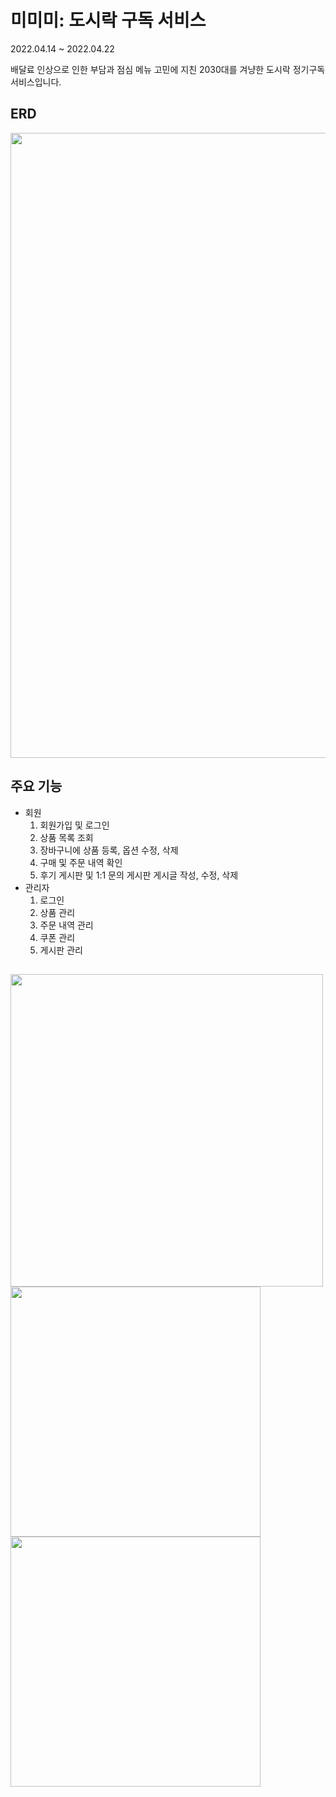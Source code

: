 # 미미미: 도시락 구독 서비스

2022.04.14 ~ 2022.04.22

배달료 인상으로 인한 부담과 점심 메뉴 고민에 지친 2030대를 겨냥한 도시락 정기구독 서비스입니다.

## ERD

<img src="https://user-images.githubusercontent.com/71698417/169643027-9fb5d9d7-3fa2-4992-bb98-43a340b2b7a5.png" width="1000">


## 주요 기능

- 회원
    1. 회원가입 및 로그인
    2. 상품 목록 조회
    3. 장바구니에 상품 등록, 옵션 수정, 삭제
    4. 구매 및 주문 내역 확인
    5. 후기 게시판 및 1:1 문의 게시판 게시글 작성, 수정, 삭제
- 관리자
    1. 로그인
    2. 상품 관리
    3. 주문 내역 관리
    4. 쿠폰 관리
    5. 게시판 관리

##
<img src="https://user-images.githubusercontent.com/71698417/169725080-cad8dd79-b5a7-4488-879a-9225fe693bc9.png" width="500">
<img src="https://user-images.githubusercontent.com/71698417/169724748-d19ba7d0-fabb-4cfc-ba21-56eb5bb84d75.png" width="400">
<img src="https://user-images.githubusercontent.com/71698417/169725126-f4564d82-236f-450a-84f1-00a933f774da.png" width="400">
